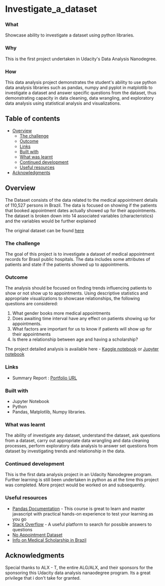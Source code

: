 # Investigate_a_dataset

### What
Showcase ability to investigate a dataset using python libraries.

### Why
This is the first project undertaken in Udacity's Data Analysis Nanodegree.

### How
This data analysis project demonstrates the student's ability to use python data analysis libraries such as pandas, numpy and pyplot in matplotlib to investigate a dataset and answer specific questions from the dataset, thus demonstrating capacity in data cleaning, data wrangling, and exploratory data analysis using statistical analysis and visualizations.

## Table of contents

- [Overview](#overview)
  - [The challenge](#the-challenge)
  - [Outcome](#outcome)
  - [Links](#links)
  - [Built with](#built-with)
  - [What was learnt](#what-was-learnt)
  - [Continued development](#continued-development)
  - [Useful resources](#useful-resources)
- [Acknowledgments](#acknowledgments)


## Overview
The Dataset consists of the data related to the medical appointment details of 110,527 persons in Brazil. The data is focused on showing if the patients that booked appointment dates actually showed up for their appointments. The dataset is broken down into 14 associated variables (characteristics) and the variables would be further explained 

The original dataset can be found [here](https://www.kaggle.com/datasets/joniarroba/noshowappointments?select=KaggleV2-May-2016.csv)

### The challenge 
The goal of this project is to investigate a dataset of medical appointment records for Brasil public hospitals. The data includes some attributes of patients and state if the patients showed up to appointments.


### Outcome
 The analysis should be focused on finding trends influencing patients to show or not show up to appointments. Using descriptive statistics and appropriate visualizations to showcase relationships, the following questions are considered:
 
1. What gender books more medical appointments
2. Does awaiting time interval have any effect on patients showing up for appointments.
3. What factors are important for us to know if patients will show up for their appointments
4. Is there a relationship between age and having a scholarship?

The project detailed analysis is available here - [Kaggle notebook](https://www.kaggle.com/code/henryokam/noshowappointment-investigate-a-dataset) or [Jupyter notebook](./Investigate_a_Dataset.ipynb)


### Links

- Summary Report : [Portfolio URL](https://sites.google.com/view/mchenrys-portfolio/data-analysis-projects/investigate-a-dataset-noshowappointment)


### Built with

- Jupyter Notebook
- Python
- Pandas, Matplotlib, Numpy libraries.

### What was learnt

The ability of investigate any dataset, understand the dataset, ask questions from a dataset, carry out appropriate data wrangling and data cleaning processes, perform exploratory data analysis to answer set questions from dataset by investigating trends and relationship in the data.


### Continued development

This is the first data analysis project in an Udacity Nanodegree program. Further learning is still been undertaken in python as at the time this project was completed. More project would be worked on and subsequently.

### Useful resources

- [Pandas Documentation](https://pandas.pydata.org/pandas-docs/stable/reference/frame.html) - This course is great to learn and master javascript with practical hands-on experience to test your learning as you go
- [Stack Overflow](https://stackoverflow.com/questions/25646200/python-convert-timedelta-to-int-in-a-dataframe) - A useful platform  to search for possible answers to questions
- [No Appointment Dataset](https://www.google.com/url?q=https://www.kaggle.com/joniarroba/noshowappointments&sa=D&ust=1532469042118000)
- [Info on Medical Scholarship in Brazil](https://www.google.com/url?q=https://en.wikipedia.org/wiki/Bolsa_Fam%25C3%25ADlia&sa=D&ust=1532469042119000)


## Acknowledgments
Special thanks to ALX - T, the entire ALG/ALX, and their sponsors for the sponsoring this Udacity data analysis nanaodegree program. Its a great privilege that i don't take for granted.

